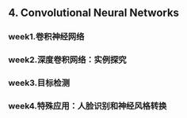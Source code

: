 ## 4. Convolutional Neural Networks

### week1.卷积神经网络

### week2.深度卷积网络：实例探究

### week3.目标检测

### week4.特殊应用：人脸识别和神经风格转换